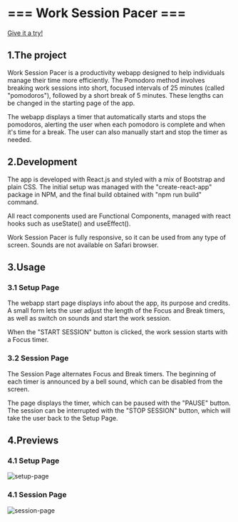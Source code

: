 # === Work Session Pacer ===

[Give it a try!](https://marcellodeidda-worksessionpacer.netlify.app/ "Work Session Pacer")

## 1.The project

Work Session Pacer is a productivity webapp designed to help individuals manage their time more efficiently. The Pomodoro method involves breaking work sessions into short, focused intervals of 25 minutes (called "pomodoros"), followed by a short break of 5 minutes. These lengths can be changed in the starting page of the app.

The webapp displays a timer that automatically starts and stops the pomodoros, alerting the user when each pomodoro is complete and when it's time for a break. The user can also manually start and stop the timer as needed.

## 2.Development

The app is developed with React.js and styled with a mix of Bootstrap and plain CSS. The initial setup was managed with the "create-react-app" package in NPM, and the final build obtained with "npm run build" command.

All react components used are Functional Components, managed with react hooks such as useState() and useEffect().

Work Session Pacer is fully responsive, so it can be used from any type of screen. Sounds are not available on Safari browser.

## 3.Usage

### 3.1 Setup Page

The webapp start page displays info about the app, its purpose and credits. A small form lets the user adjust the length of the Focus and Break timers, as well as switch on sounds and start the work session.

When the "START SESSION" button is clicked, the work session starts with a Focus timer.

### 3.2 Session Page

The Session Page alternates Focus and Break timers. The beginning of each timer is announced by a bell sound, which can be disabled from the screen.

The page displays the timer, which can be paused with the "PAUSE" button. The session can be interrupted with the "STOP SESSION" button, which will take the user back to the Setup Page.

## 4.Previews

### 4.1 Setup Page

![setup-page](https://user-images.githubusercontent.com/76016486/234838551-0fc2248c-3821-4dfb-89ba-0c797acf1ccd.png)

### 4.1 Session Page

![session-page](https://user-images.githubusercontent.com/76016486/234838649-1641136d-a242-41fb-a831-1319d7bf0564.png)


